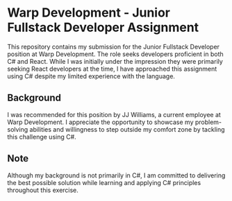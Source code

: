 # Warp Development - Junior Fullstack Developer Assignment

This repository contains my submission for the Junior Fullstack Developer position at Warp Development. The role seeks developers proficient in both C# and React. While I was initially under the impression they were primarily seeking React developers at the time, I have approached this assignment using C# despite my limited experience with the language.

## Background

I was recommended for this position by JJ Williams, a current employee at Warp Development. I appreciate the opportunity to showcase my problem-solving abilities and willingness to step outside my comfort zone by tackling this challenge using C#.

## Note

Although my background is not primarily in C#, I am committed to delivering the best possible solution while learning and applying C# principles throughout this exercise.
